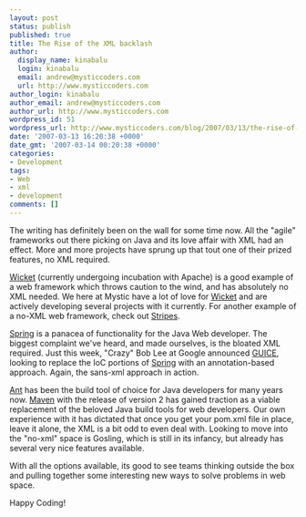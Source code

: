 ```yaml
---
layout: post
status: publish
published: true
title: The Rise of the XML backlash
author:
  display_name: kinabalu
  login: kinabalu
  email: andrew@mysticcoders.com
  url: http://www.mysticcoders.com
author_login: kinabalu
author_email: andrew@mysticcoders.com
author_url: http://www.mysticcoders.com
wordpress_id: 51
wordpress_url: http://www.mysticcoders.com/blog/2007/03/13/the-rise-of-the-xml-backlash/
date: '2007-03-13 16:20:38 +0000'
date_gmt: '2007-03-14 00:20:38 +0000'
categories:
- Development
tags:
- Web
- xml
- development
comments: []
---
```

The writing has definitely been on the wall for some time now.  All the "agile" frameworks out there picking on Java and its love affair with XML had an effect.  More and more projects have sprung up that tout one of their prized features, no XML required.

<a href="http://wicket.sourceforge.net/">Wicket</a> (currently undergoing incubation with Apache) is a good example of a web framework which throws caution to the wind, and has absolutely no XML needed.  We here at Mystic have a lot of love for <a href="http://wicket.sourceforge.net/">Wicket</a> and are actively developing several projects with it currently.  For another example of a no-XML web framework, check out <a href="http://mc4j.org/confluence/display/stripes/Home">Stripes</a>.

<a href="http://www.springframework.org/">Spring</a> is a panacea of functionality for the Java Web developer.  The biggest complaint we've heard, and made ourselves, is the bloated XML required.  Just this week, "Crazy" Bob Lee at Google announced <a href="http://code.google.com/p/google-guice/">GUICE</a>, looking to replace the IoC portions of <a href="http://www.springframework.org/">Spring</a> with an annotation-based approach.  Again, the sans-xml approach in action.

<a href="http://ant.apache.org">Ant</a> has been the build tool of choice for Java developers for many years now.  <a href="http://maven.apache.org/">Maven</a> with the release of version 2 has gained traction as a viable replacement of the beloved Java build tools for web developers.  Our own experience with it has dictated that once you get your pom.xml file in place, leave it alone, the XML is a bit odd to even deal with.  Looking to move into the "no-xml" space is Gosling, which is still in its infancy, but already has several very nice features available.

With all the options available, its good to see teams thinking outside the box and pulling together some interesting new ways to solve problems in web space.

Happy Coding!

